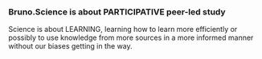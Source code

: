 ### Bruno.Science is about PARTICIPATIVE peer-led study

Science is about LEARNING, learning how to learn more efficiently or possibly to use knowledge from more sources in a more informed manner without our biases getting in the way.
